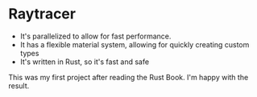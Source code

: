 # Raytracer

* It's parallelized to allow for fast performance.
* It has a flexible material system, allowing for quickly creating custom types
* It's written in Rust, so it's fast and safe


This was my first project after reading the Rust Book. I'm happy with the result. 

